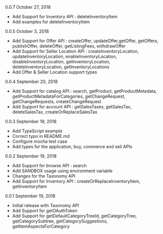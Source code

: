 0.0.7 October 27, 2018
  - Add Support for Inventory API : deleteInventoryItem
  - Add examples for deleteInventoryItem

0.0.5 October 3, 2018
  - Add Support for Offer API : createOffer, updateOffer,getOffer, getOffers, publishOffer, deleteOffer, getListingFees, withdrawOffer
  - Add Support for Seller Location API : createInventoryLocation, updateInventoryLocation, enableInventoryLocation, disableInventoryLocation, getInventoryLocation, deleteInventoryLocation, getInventoryLocations
  - Add Offer & Seller Location support types

0.0.4 September 20, 2018
  - Add Support for catalog API : search, getProduct, getProductMetadata, getProductMetadataForCategories, getChangeRequest, getChangeRequests, createChangeRequest 
  - Add Support for account API : getSalesTaxes, getSalesTax, deleteSalesTax, createOrReplaceSalesTax

0.0.3 September 19, 2018
  - Add TypeScript example
  - Correct typo in README.md
  - Configure mocha test case
  - Add types for the application, buy, commerce and sell APIs

0.0.2 September 19, 2018
  - Add Support for browse API : search
  - Add SANDBOX usage using environment variable
  - Changes for the Taxonomy API
  - Add Support for Inventory API : createOrReplaceInventoryItem, getInventoryItem

0.0.1 September 19, 2018
  - Initial release with Taxonomy API
  - Add Support for getOAuthToken
  - Add Support for getDefaultCategoryTreeId, getCategoryTree, getCategorySubtree, getCategorySuggestions, getItemAspectsForCategory
